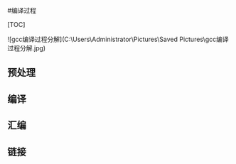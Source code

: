 #编译过程

[TOC]

![gcc编译过程分解](C:\Users\Administrator\Pictures\Saved Pictures\gcc编译过程分解.jpg)

## 预处理









## 编译









## 汇编





## 链接



